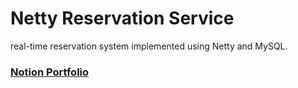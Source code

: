 # Netty Reservation Service
real-time reservation system implemented using Netty and MySQL.

### [Notion Portfolio](https://sungwon9.notion.site/Netty-d938effbe2a7403582751b97057a2cd5?pvs=4)
